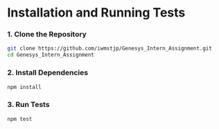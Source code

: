 # Installation and Running Tests

### 1. Clone the Repository

```bash
git clone https://github.com/iwmstjp/Genesys_Intern_Assignment.git
cd Genesys_Intern_Assignment
```

### 2. Install Dependencies

```bash
npm install
```

### 3. Run Tests

```bash
npm test
```
